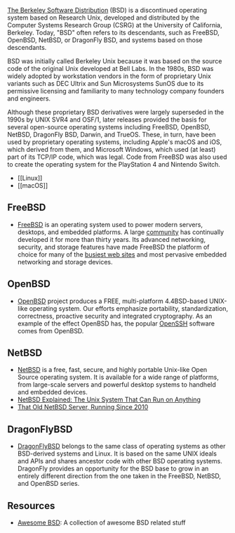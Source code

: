 [The Berkeley Software Distribution](https://en.wikipedia.org/wiki/Berkeley_Software_Distribution) (BSD) is a discontinued operating system based on Research Unix, developed and distributed by the Computer Systems Research Group (CSRG) at the University of California, Berkeley. Today, "BSD" often refers to its descendants, such as FreeBSD, OpenBSD, NetBSD, or DragonFly BSD, and systems based on those descendants.

BSD was initially called Berkeley Unix because it was based on the source code of the original Unix developed at Bell Labs. In the 1980s, BSD was widely adopted by workstation vendors in the form of proprietary Unix variants such as DEC Ultrix and Sun Microsystems SunOS due to its permissive licensing and familiarity to many technology company founders and engineers.

Although these proprietary BSD derivatives were largely superseded in the 1990s by UNIX SVR4 and OSF/1, later releases provided the basis for several open-source operating systems including FreeBSD, OpenBSD, NetBSD, DragonFly BSD, Darwin, and TrueOS. These, in turn, have been used by proprietary operating systems, including Apple's macOS and iOS, which derived from them, and Microsoft Windows, which used (at least) part of its TCP/IP code, which was legal. Code from FreeBSD was also used to create the operating system for the PlayStation 4 and Nintendo Switch.



- [[Linux]]
- [[macOS]]



## FreeBSD
- [FreeBSD](https://www.freebsd.org/) is an operating system used to power modern servers, desktops, and embedded platforms. A large [community](https://www.freebsd.org/doc/en_US.ISO8859-1/articles/contributors/staff-committers.html) has continually developed it for more than thirty years. Its advanced networking, security, and storage features have made FreeBSD the platform of choice for many of the [busiest web sites](https://www.freebsd.org/doc/en_US.ISO8859-1/books/handbook/nutshell.html#introduction-nutshell-users) and most pervasive embedded networking and storage devices.



## OpenBSD
- [OpenBSD](https://www.openbsd.org/) project produces a FREE, multi-platform 4.4BSD-based UNIX-like operating system. Our efforts emphasize portability, standardization, correctness, proactive security and integrated cryptography. As an example of the effect OpenBSD has, the popular [OpenSSH](https://www.openssh.com/) software comes from OpenBSD.



## NetBSD
- [NetBSD](http://www.netbsd.org/) is a free, fast, secure, and highly portable Unix-like Open Source operating system. It is available for a wide range of platforms, from large-scale servers and powerful desktop systems to handheld and embedded devices.
- [NetBSD Explained: The Unix System That Can Run on Anything](https://www.makeuseof.com/what-is-netbsd/)
- [That Old NetBSD Server, Running Since 2010](https://it-notes.dragas.net/2023/08/27/that-old-netbsd-server-running-since-2010/)



## DragonFlyBSD
- [DragonFlyBSD](https://www.dragonflybsd.org/) belongs to the same class of operating systems as other BSD-derived systems and Linux. It is based on the same UNIX ideals and APIs and shares ancestor code with other BSD operating systems. DragonFly provides an opportunity for the BSD base to grow in an entirely different direction from the one taken in the FreeBSD, NetBSD, and OpenBSD series.



## Resources
- [Awesome BSD](https://github.com/DiscoverBSD/awesome-bsd): A collection of awesome BSD related stuff
